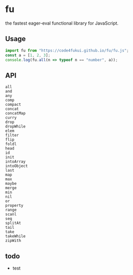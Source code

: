 # fu

the fastest eager-eval functional library for JavaScript.

## Usage

```JavaScript
import fu from "https://code4fukui.github.io/fu/fu.js";
const a = [1, 2, 3];
console.log(fu.all(n => typeof n == "number", a));
```

## API

```
all
and
any
comp
compact
concat
concatMap
curry
drop
dropWhile
elem
filter
flip
foldl
head
id
init
intoArray
intoObject
last
map
max
maybe
merge
min
nil
or
property
range
scanl
seq
splitAt
tail
take
takeWhile
zipWith
```

## todo

- test
